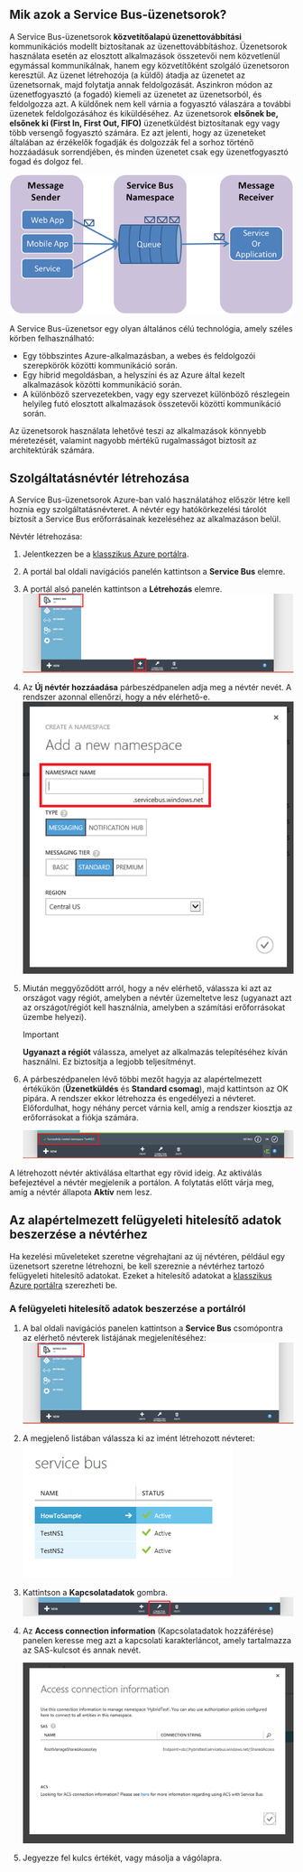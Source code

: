 ## Mik azok a Service Bus-üzenetsorok?
A Service Bus-üzenetsorok **közvetítőalapú üzenettovábbítási** kommunikációs modellt biztosítanak az üzenettovábbításhoz. Üzenetsorok használata esetén az elosztott alkalmazások összetevői nem közvetlenül egymással kommunikálnak, hanem egy közvetítőként szolgáló üzenetsoron keresztül. Az üzenet létrehozója (a küldő) átadja az üzenetet az üzenetsornak, majd folytatja annak feldolgozását. Aszinkron módon az üzenetfogyasztó (a fogadó) kiemeli az üzenetet az üzenetsorból, és feldolgozza azt. A küldőnek nem kell várnia a fogyasztó válaszára a további üzenetek feldolgozásához és kiküldéséhez. Az üzenetsorok **elsőnek be, elsőnek ki (First In, First Out, FIFO)** üzenetküldést biztosítanak egy vagy több versengő fogyasztó számára. Ez azt jelenti, hogy az üzeneteket általában az érzékelők fogadják és dolgozzák fel a sorhoz történő hozzáadásuk sorrendjében, és minden üzenetet csak egy üzenetfogyasztó fogad és dolgoz fel.

![Az üzenetsorok alapfogalmai](./media/howto-service-bus-queues/sb-queues-08.png)

A Service Bus-üzenetsor egy olyan általános célú technológia, amely széles körben felhasználható:

* Egy többszintes Azure-alkalmazásban, a webes és feldolgozói szerepkörök közötti kommunikáció során.
* Egy hibrid megoldásban, a helyszíni és az Azure által kezelt alkalmazások közötti kommunikáció során.
* A különböző szervezetekben, vagy egy szervezet különböző részlegein helyileg futó elosztott alkalmazások összetevői közötti kommunikáció során.

Az üzenetsorok használata lehetővé teszi az alkalmazások könnyebb méretezését, valamint nagyobb mértékű rugalmasságot biztosít az architektúrák számára.

## Szolgáltatásnévtér létrehozása
A Service Bus-üzenetsorok Azure-ban való használatához először létre kell hoznia egy szolgáltatásnévteret. A névtér egy hatókörkezelési tárolót biztosít a Service Bus erőforrásainak kezeléséhez az alkalmazáson belül.

Névtér létrehozása:

1. Jelentkezzen be a [klasszikus Azure portálra][klasszikus Azure portálra].
2. A portál bal oldali navigációs panelén kattintson a **Service Bus** elemre.
3. A portál alsó panelén kattintson a **Létrehozás** elemre.
   ![](./media/howto-service-bus-queues/sb-queues-03.png)
4. Az **Új névtér hozzáadása** párbeszédpanelen adja meg a névtér nevét. A rendszer azonnal ellenőrzi, hogy a név elérhető-e.   
   ![](./media/howto-service-bus-queues/sb-queues-04.png)
5. Miután meggyőződött arról, hogy a név elérhető, válassza ki azt az országot vagy régiót, amelyben a névtér üzemeltetve lesz (ugyanazt azt az országot/régiót kell használnia, amelyben a számítási erőforrásokat üzembe helyezi).
   
   > [!IMPORTANT]
   > **Ugyanazt a régiót** válassza, amelyet az alkalmazás telepítéséhez kíván használni. Ez biztosítja a legjobb teljesítményt.
   > 
   > 
6. A párbeszédpanelen lévő többi mezőt hagyja az alapértelmezett értékükön (**Üzenetküldés** és **Standard csomag**), majd kattintson az OK pipára. A rendszer ekkor létrehozza és engedélyezi a névteret. Előfordulhat, hogy néhány percet várnia kell, amíg a rendszer kiosztja az erőforrásokat a fiókja számára.
   
   ![](./media/howto-service-bus-queues/getting-started-multi-tier-27.png)

A létrehozott névtér aktiválása eltarthat egy rövid ideig. Az aktiválás befejeztével a névtér megjelenik a portálon. A folytatás előtt várja meg, amíg a névtér állapota **Aktív** nem lesz.

## Az alapértelmezett felügyeleti hitelesítő adatok beszerzése a névtérhez
Ha kezelési műveleteket szeretne végrehajtani az új névtéren, például egy üzenetsort szeretne létrehozni, be kell szereznie a névtérhez tartozó felügyeleti hitelesítő adatokat. Ezeket a hitelesítő adatokat a [klasszikus Azure portálra][klasszikus Azure portálra] szerezheti be.

### A felügyeleti hitelesítő adatok beszerzése a portálról
1. A bal oldali navigációs panelen kattintson a **Service Bus** csomópontra az elérhető névterek listájának megjelenítéséhez:   
   ![](./media/howto-service-bus-queues/sb-queues-13.png)
2. A megjelenő listában válassza ki az imént létrehozott névteret:   
   ![](./media/howto-service-bus-queues/sb-queues-09.png)
3. Kattintson a **Kapcsolatadatok** gombra.   
   ![](./media/howto-service-bus-queues/sb-queues-06.png)
4. Az **Access connection information** (Kapcsolatadatok hozzáférése) panelen keresse meg azt a kapcsolati karakterláncot, amely tartalmazza az SAS-kulcsot és annak nevét.   
   
   ![](./media/howto-service-bus-queues/multi-web-45.png)
5. Jegyezze fel kulcs értékét, vagy másolja a vágólapra.

[klasszikus Azure portálra]: http://manage.windowsazure.com




<!--HONumber=Jun16_HO2-->


